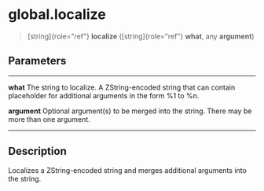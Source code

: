 global.localize
===============

> [string]{role="ref"} **localize** ([string]{role="ref"} **what**, any
> **argument**)

Parameters
----------

  -------------- ---------------------------------------------------------------
  **what**       The string to localize. A ZString-encoded string that can
                 contain placeholder for additional arguments in the form %1 to
                 %n.

  **argument**   Optional argument(s) to be merged into the string. There may be
                 more than one argument.
  -------------- ---------------------------------------------------------------

Description
-----------

Localizes a ZString-encoded string and merges additional arguments into
the string.
